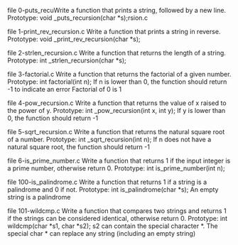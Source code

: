 file 0-puts_recuWrite a function that prints a string, followed by a new line.
Prototype: void _puts_recursion(char *s);rsion.c

file 1-print_rev_recursion.c Write a function that prints a string in reverse.
Prototype: void _print_rev_recursion(char *s); 

file 2-strlen_recursion.c Write a function that returns the length of a string.
Prototype: int _strlen_recursion(char *s);

file 3-factorial.c Write a function that returns the factorial of a given number.
Prototype: int factorial(int n);
If n is lower than 0, the function should return -1 to indicate an error
Factorial of 0 is 1

file 4-pow_recursion.c Write a function that returns the value of x raised to the power of y.
Prototype: int _pow_recursion(int x, int y);
If y is lower than 0, the function should return -1

file 5-sqrt_recursion.c Write a function that returns the natural square root of a number.
Prototype: int _sqrt_recursion(int n);
If n does not have a natural square root, the function should return -1

file 6-is_prime_number.c Write a function that returns 1 if the input integer is a prime number, otherwise return 0.
Prototype: int is_prime_number(int n);

file 100-is_palindrome.c Write a function that returns 1 if a string is a palindrome and 0 if not.
Prototype: int is_palindrome(char *s);
An empty string is a palindrome

file 101-wildcmp.c Write a function that compares two strings and returns 1 if the strings can be considered identical, otherwise return 0.
Prototype: int wildcmp(char *s1, char *s2);
s2 can contain the special character *.
The special char * can replace any string (including an empty string)

